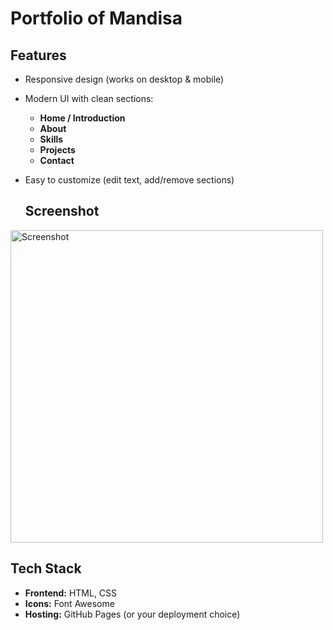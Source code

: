 # Portfolio of Mandisa

##  Features
- Responsive design (works on desktop & mobile)  
- Modern UI with clean sections:
  - **Home / Introduction**
  - **About**
  - **Skills**
  - **Projects**
  - **Contact**
- Easy to customize (edit text, add/remove sections)

  ## Screenshot
<img src="([https://dilip1996-git.github.io/Mandisa/](https://dilip1996-git.github.io/Mandisa/))" alt="Screenshot" width="500"/>



## Tech Stack
- **Frontend:** HTML, CSS 
- **Icons:** Font Awesome  
- **Hosting:** GitHub Pages (or your deployment choice)
